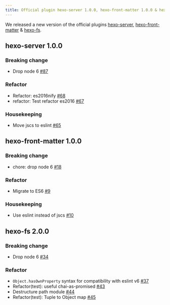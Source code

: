 ```yaml
---
title: Official plugin hexo-server 1.0.0, hexo-front-matter 1.0.0 & hexo-fs 2.0.0 released
---
```


We released a new version of the official plugins [hexo-server], [hexo-front-matter] & [hexo-fs].

## hexo-server 1.0.0

### Breaking change
- Drop node 6 [#87]

### Refactor
- Refactor: es2016nify [#68]
- refactor: Test refactor es2016 [#67]

### Housekeeping
- Move jscs to eslint [#65]

## hexo-front-matter 1.0.0

### Breaking change
- chore: drop node 6 [#18]

### Refactor
- Migrate to ES6 [#9]

### Housekeeping
- Use eslint instead of jscs [#10]

## hexo-fs 2.0.0

### Breaking change
- Drop node 6 [#34]

### Refactor
- `Object.hasOwnProperty` syntax for compatibility with eslint v6 [#37]
- Refactor(test): useful chai-as-promised [#43]
- Destructure path module [#44]
- Refactor(test): Tuple to Object map [#45]

[hexo-server]: https://github.com/hexojs/hexo-server
[hexo-front-matter]: https://github.com/hexojs/hexo-front-matter
[hexo-fs]: https://github.com/hexojs/hexo-fs

[#87]: https://github.com/hexojs/hexo-server/pull/87
[#68]: https://github.com/hexojs/hexo-server/pull/68
[#67]: https://github.com/hexojs/hexo-server/pull/67
[#65]: https://github.com/hexojs/hexo-server/pull/65

[#18]: https://github.com/hexojs/hexo-front-matter/pull/18
[#9]: https://github.com/hexojs/hexo-front-matter/pull/9
[#10]: https://github.com/hexojs/hexo-front-matter/pull/10

[#34]: https://github.com/hexojs/hexo-fs/pull/34
[#37]: https://github.com/hexojs/hexo-fs/pull/37
[#43]: https://github.com/hexojs/hexo-fs/pull/43
[#44]: https://github.com/hexojs/hexo-fs/pull/44
[#45]: https://github.com/hexojs/hexo-fs/pull/45
